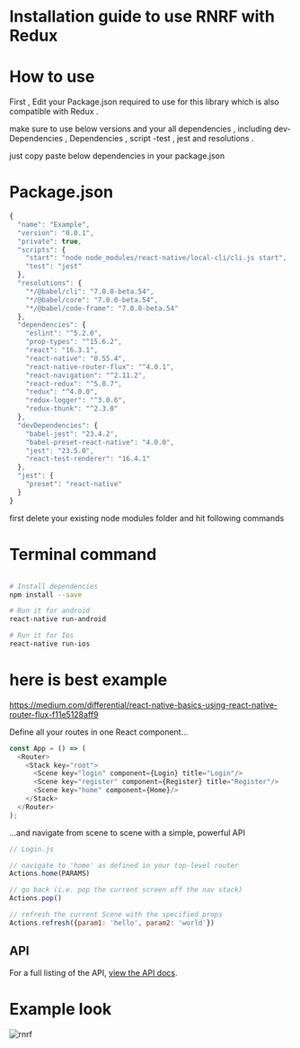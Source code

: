 # Installation guide to use RNRF with Redux 

# How to use

First , Edit your  Package.json required to use for this library which is also compatible with Redux .

make sure to use below versions and your all dependencies , including dev-Dependencies , Dependencies , script -test , jest and resolutions .

just copy paste below dependencies in your package.json

# Package.json


```js
{
  "name": "Example",
  "version": "0.0.1",
  "private": true,
  "scripts": {
    "start": "node node_modules/react-native/local-cli/cli.js start",
    "test": "jest"
  },
  "resolutions": {
    "*/@babel/cli": "7.0.0-beta.54",
    "*/@babel/core": "7.0.0-beta.54",
    "*/@babel/code-frame": "7.0.0-beta.54"
  },
  "dependencies": {
    "eslint": "^5.2.0",
    "prop-types": "^15.6.2",
    "react": "16.3.1",
    "react-native": "0.55.4",
    "react-native-router-flux": "^4.0.1",
    "react-navigation": "^2.11.2",
    "react-redux": "^5.0.7",
    "redux": "^4.0.0",
    "redux-logger": "^3.0.6",
    "redux-thunk": "^2.3.0"
  },
  "devDependencies": {
    "babel-jest": "23.4.2",
    "babel-preset-react-native": "4.0.0",
    "jest": "23.5.0",
    "react-test-renderer": "16.4.1"
  },
  "jest": {
    "preset": "react-native"
  }
}

```


first delete your existing node modules folder and hit following commands


# Terminal command
```bash

# Install dependencies
npm install --save

# Run it for android
react-native run-android 

# Run it for Ios
react-native run-ios
```

# here is best example  
https://medium.com/differential/react-native-basics-using-react-native-router-flux-f11e5128aff9


Define all your routes in one React component...

```js
const App = () => (
  <Router>
    <Stack key="root">
      <Scene key="login" component={Login} title="Login"/>
      <Scene key="register" component={Register} title="Register"/>
      <Scene key="home" component={Home}/>
    </Stack>
  </Router>
);
```

...and navigate from scene to scene with a simple, powerful API

```js
// Login.js

// navigate to 'home' as defined in your top-level router
Actions.home(PARAMS)

// go back (i.e. pop the current screen off the nav stack)
Actions.pop()

// refresh the current Scene with the specified props
Actions.refresh({param1: 'hello', param2: 'world'})
```

## API

For a full listing of the API, [view the API docs](https://github.com/aksonov/react-native-router-flux/blob/master/docs/API.md).

# Example look

![rnrf](https://user-images.githubusercontent.com/3681859/27937441-ef61d932-626b-11e7-885f-1db7dc74b32e.gif)





